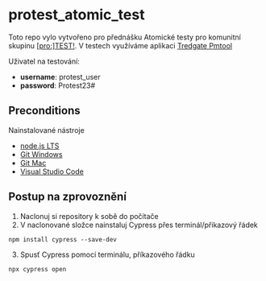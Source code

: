 # protest_atomic_test
Toto repo vylo vytvořeno pro přednášku Atomické testy pro komunitní skupinu [\[pro\:\]TEST\!](https://www.pro-test.info/).
V testech využíváme aplikaci [Tredgate Pmtool](http://tredgate.com/pmtool/)

Uživatel na testování:
- **username**: protest_user
- **password**: Protest23#

## Preconditions
Nainstalované nástroje
- [node.js LTS](https://nodejs.org/en)
- [Git Windows](https://git-scm.com/download/win)
- [Git Mac](https://git-scm.com/download/mac)
- [Visual Studio Code](https://code.visualstudio.com/)

## Postup na zprovoznění
1. Naclonuj si repository k sobě do počítače
2. V naclonované složce nainstaluj Cypress přes terminál/přikazový řádek
```
npm install cypress --save-dev
```
3. Spusť Cypress pomocí terminálu, příkazového řádku
```
npx cypress open
```
